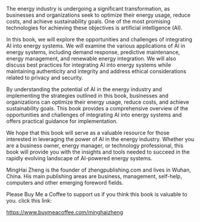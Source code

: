 
The energy industry is undergoing a significant transformation, as businesses and organizations seek to optimize their energy usage, reduce costs, and achieve sustainability goals. One of the most promising technologies for achieving these objectives is artificial intelligence (AI).

In this book, we will explore the opportunities and challenges of integrating AI into energy systems. We will examine the various applications of AI in energy systems, including demand response, predictive maintenance, energy management, and renewable energy integration. We will also discuss best practices for integrating AI into energy systems while maintaining authenticity and integrity and address ethical considerations related to privacy and security.

By understanding the potential of AI in the energy industry and implementing the strategies outlined in this book, businesses and organizations can optimize their energy usage, reduce costs, and achieve sustainability goals. This book provides a comprehensive overview of the opportunities and challenges of integrating AI into energy systems and offers practical guidance for implementation.

We hope that this book will serve as a valuable resource for those interested in leveraging the power of AI in the energy industry. Whether you are a business owner, energy manager, or technology professional, this book will provide you with the insights and tools needed to succeed in the rapidly evolving landscape of AI-powered energy systems.

MingHai Zheng is the founder of zhengpublishing.com and lives in Wuhan, China. His main publishing areas are business, management, self-help, computers and other emerging foreword fields.

Please Buy Me a Coffee to support us if you think this book is valuable to you. click this link:

https://www.buymeacoffee.com/minghaizheng
